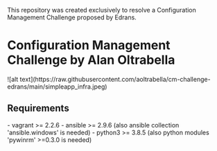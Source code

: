 This repository was created exclusively to resolve a Configuration Management Challenge proposed by Edrans.
<h1>Configuration Management Challenge by Alan Oltrabella</h1>
![alt text](https://raw.githubusercontent.com/aoltrabella/cm-challenge-edrans/main/simpleapp_infra.jpeg)

<h2>Requirements</h2>
- vagrant >= 2.2.6
- ansible >= 2.9.6 (also ansible collection 'ansible.windows' is needed)
- python3 >= 3.8.5 (also python modules 'pywinrm' >=0.3.0 is needed)